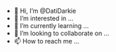 - 👋 Hi, I’m @DatiDarkie
- 👀 I’m interested in ...
- 🌱 I’m currently learning ...
- 💞️ I’m looking to collaborate on ...
- 📫 How to reach me ...

<!---
DatiDarkie/DatiDarkie is a ✨ special ✨ repository because its `README.md` (this file) appears on your GitHub profile.
You can click the Preview link to take a look at your changes.
--->
